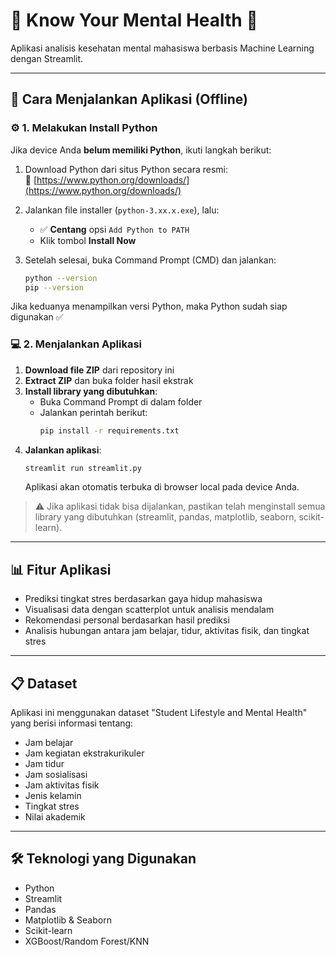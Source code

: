 # 🧠 Know Your Mental Health 🧠

Aplikasi analisis kesehatan mental mahasiswa berbasis Machine Learning dengan Streamlit.

---

## 🚀 Cara Menjalankan Aplikasi (Offline)

### ⚙️ 1. Melakukan Install Python
Jika device Anda **belum memiliki Python**, ikuti langkah berikut:

1. Download Python dari situs Python secara resmi:  
   🔗 [https://www.python.org/downloads/](https://www.python.org/downloads/)

2. Jalankan file installer (`python-3.xx.x.exe`), lalu:
   - ✅ **Centang** opsi `Add Python to PATH`
   - Klik tombol **Install Now**

3. Setelah selesai, buka Command Prompt (CMD) dan jalankan:
   ```bash
   python --version
   pip --version
   ```
Jika keduanya menampilkan versi Python, maka Python sudah siap digunakan ✅

### 💻 2. Menjalankan Aplikasi
1. **Download file ZIP** dari repository ini  
2. **Extract ZIP** dan buka folder hasil ekstrak  
3. **Install library yang dibutuhkan**:
   - Buka Command Prompt di dalam folder
   - Jalankan perintah berikut:
     ```bash
     pip install -r requirements.txt
     ```
4. **Jalankan aplikasi**:
   ```bash
   streamlit run streamlit.py
   ```
   Aplikasi akan otomatis terbuka di browser local pada device Anda.

> ⚠️ Jika aplikasi tidak bisa dijalankan, pastikan telah menginstall semua library yang dibutuhkan (streamlit, pandas, matplotlib, seaborn, scikit-learn).

---

## 📊 Fitur Aplikasi

- Prediksi tingkat stres berdasarkan gaya hidup mahasiswa
- Visualisasi data dengan scatterplot untuk analisis mendalam
- Rekomendasi personal berdasarkan hasil prediksi
- Analisis hubungan antara jam belajar, tidur, aktivitas fisik, dan tingkat stres

---

## 📋 Dataset

Aplikasi ini menggunakan dataset "Student Lifestyle and Mental Health" yang berisi informasi tentang:
- Jam belajar
- Jam kegiatan ekstrakurikuler
- Jam tidur
- Jam sosialisasi
- Jam aktivitas fisik
- Jenis kelamin
- Tingkat stres
- Nilai akademik

---

## 🛠️ Teknologi yang Digunakan

- Python
- Streamlit
- Pandas
- Matplotlib & Seaborn
- Scikit-learn
- XGBoost/Random Forest/KNN